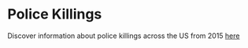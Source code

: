 # Police Killings
Discover information about police killings across the US from 2015 [here](https://mackenziehutchison.shinyapps.io/final-project/)
